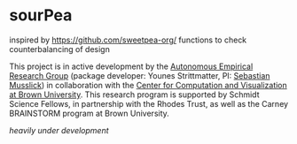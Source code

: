 # sourPea

inspired by <https://github.com/sweetpea-org/>
functions to check counterbalancing of design

This project is in active development by the <a href="https://musslick.github.io/AER_website/Research.html">Autonomous Empirical Research Group</a>
 (package developer: Younes Strittmatter, PI: <a href="https://smusslick.com/">Sebastian Musslick</a>) in collaboration with the <a href="https://ccv.brown.edu/">Center for Computation and Visualization at Brown University</a>. This research program is supported by Schmidt Science Fellows, in partnership with the Rhodes Trust, as well as the Carney BRAINSTORM program at Brown University.


*heavily under development*